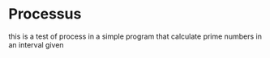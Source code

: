 # Processus
this is a test of process in a simple program that calculate prime numbers in an interval given
